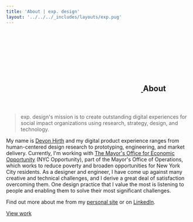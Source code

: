 ```yaml
---
title: 'About | exp. design'
layout: '../../../_includes/layouts/exp.pug'
---
```


<section class="px-5 tablet:px-8 max-w-large pb-8 mb-8 xlarge:mx-auto">
  <header>
    <h2 class="small border-b border-t1 pb-2 mb-4">
      <a id="about" href="#about" class="flex mis--4 mie-1 no-underline">
        <svg class="icon" aria-hidden="true">
          <use xlink:href="#tabler-hash"></use>
        </svg>
      </a> About
    </h2>
  </header>

  <blockquote>exp. design's mission is to create outstanding digital experiences for social impact organizations using research, strategy, design, and technology.</blockquote>

  My name is [Devon Hirth](https://www.linkedin.com/in/devonhirth) and my digital product experience ranges from human-centered design research to prototyping, engineering, and market delivery. Currently, I'm working with [The Mayor's Office for Economic Opportunity](nyc.gov/opportunity) (NYC Opportunity), part of the Mayor's Office of Operations, which works to reduce poverty and broaden opportunities for New York City residents. As a designer and engineer, I have come up against many creative and technical challenges, and I derive a great deal of satisfaction overcoming them. One design practice that I value the most is listening to people and enabling them to solve their most significant challenges.

  Find out more about me from my [personal site](https://devonhirth.com) or on [LinkedIn](https://www.linkedin.com/in/devonhirth).

  <div class='pb-3 mb-6'>
    <a href='work' class='btn btn-primary'>View work</a>
  </div>
</section>